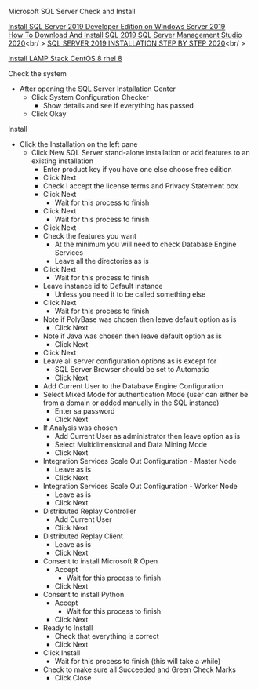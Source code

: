 Microsoft SQL Server Check and Install

[Install SQL Server 2019 Developer Edition on Windows Server 2019](https://computingforgeeks.com/install-sql-server-developer-edition-on-windows-server/)<br />
[How To Download And Install SQL 2019 SQL Server Management Studio 2020](https://www.youtube.com/watch?v=1lOUm5CZlAk)<br/ >
[SQL SERVER 2019 INSTALLATION STEP BY STEP 2020](https://www.youtube.com/watch?v=bfMoKqpigxI)<br/ >

[Install LAMP Stack CentOS 8 rhel 8](https://www.linuxbabe.com/redhat/install-lamp-stack-centos-8-rhel-8)

Check the system
* After opening the SQL Server Installation Center
  * Click System Configuration Checker
    * Show details and see if everything has passed
  * Click Okay

Install
* Click the Installation on the left pane
  * Click New SQL Server stand-alone installation or add features to an existing installation
    * Enter product key if you have one else choose free edition
    * Click Next
    * Check I accept the license terms and Privacy Statement box
    * Click Next
      * Wait for this process to finish
    * Click Next
      * Wait for this process to finish
    * Click Next
    * Check the features you want
      * At the minimum you will need to check Database Engine Services
      * Leave all the directories as is
    * Click Next
      * Wait for this process to finish
    * Leave instance id to Default instance
      * Unless you need it to be called something else
    * Click Next
      * Wait for this process to finish
    * Note if PolyBase was chosen then leave default option as is
      * Click Next
    * Note if Java was chosen then leave default option as is
      * Click Next
    * Click Next
    * Leave all server configuration options as is except for
      * SQL Server Browser should be set to Automatic
      * Click Next
    * Add Current User to the Database Engine Configuration
    * Select Mixed Mode for authentication Mode (user can either be from a domain or added manually in the SQL instance)
      * Enter sa password
      * Click Next
    * If Analysis was chosen
      * Add Current User as administrator then leave option as is
      * Select Multidimensional and Data Mining Mode
      * Click Next
    * Integration Services Scale Out Configuration - Master Node
      * Leave as is
      * Click Next
    * Integration Services Scale Out Configuration - Worker Node
      * Leave as is
      * Click Next
    * Distributed Replay Controller
      * Add Current User
      * Click Next
    * Distributed Replay Client
      * Leave as is
      * Click Next
    * Consent to install Microsoft R Open
      * Accept
        * Wait for this process to finish
      * Click Next
    * Consent to install Python
      * Accept
        * Wait for this process to finish
      * Click Next
    * Ready to Install
      * Check that everything is correct
      * Click Next
    * Click Install
      * Wait for this process to finish (this will take a while)
    * Check to make sure all Succeeded and Green Check Marks
      * Click Close
